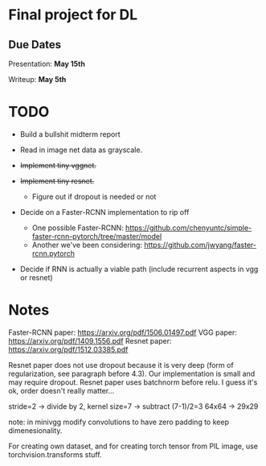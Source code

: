 # Final project for DL

Due Dates
---------
Presentation: <b>May 15th</b>

Writeup: <b>May 5th</b>


TODO
======

* Build a bullshit midterm report


* Read in image net data as grayscale.
* <s>Implement tiny vggnet.</s>
* <s>Implement tiny resnet.</s>
    * Figure out if dropout is needed or not
* Decide on a Faster-RCNN implementation to rip off
    * One possible Faster-RCNN: https://github.com/chenyuntc/simple-faster-rcnn-pytorch/tree/master/model
    * Another we've been considering: https://github.com/jwyang/faster-rcnn.pytorch
* Decide if RNN is actually a viable path (include recurrent aspects in vgg or resnet)




Notes
=====

Faster-RCNN paper: https://arxiv.org/pdf/1506.01497.pdf
VGG paper: https://arxiv.org/pdf/1409.1556.pdf
Resnet paper: https://arxiv.org/pdf/1512.03385.pdf


Resnet paper does not use dropout because it is very deep (form of regularization, see paragraph before 4.3). Our implementation is small and may require dropout.
Resnet paper uses batchnorm before relu. I guess it's ok, order doesn't really matter...

stride=2 -> divide by 2, kernel size=7 -> subtract (7-1)/2=3
64x64 -> 29x29

note: in minivgg modify convolutions to have zero padding to keep dimenesionality.

For creating own dataset, and for creating torch tensor from PIL image, use torchvision.transforms stuff.
